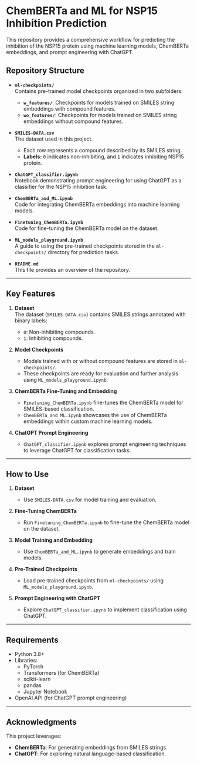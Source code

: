 # ChemBERTa and ML for NSP15 Inhibition Prediction

This repository provides a comprehensive workflow for predicting the inhibition of the NSP15 protein using machine learning models, ChemBERTa embeddings, and prompt engineering with ChatGPT.

## Repository Structure

- **`ml-checkpoints/`**  
  Contains pre-trained model checkpoints organized in two subfolders:
  - **`w_features/`**: Checkpoints for models trained on SMILES string embeddings with compound features.
  - **`wo_features/`**: Checkpoints for models trained on SMILES string embeddings without compound features.

- **`SMILES-DATA.csv`**  
  The dataset used in this project.  
  - Each row represents a compound described by its SMILES string.  
  - **Labels:** `0` indicates non-inhibiting, and `1` indicates inhibiting NSP15 protein.

- **`ChatGPT_classifier.ipynb`**  
  Notebook demonstrating prompt engineering for using ChatGPT as a classifier for the NSP15 inhibition task.

- **`ChemBERTa_and_ML.ipynb`**  
  Code for integrating ChemBERTa embeddings into machine learning models.

- **`Finetuning_ChemBERTa.ipynb`**  
  Code for fine-tuning the ChemBERTa model on the dataset.

- **`ML_models_playground.ipynb`**  
  A guide to using the pre-trained checkpoints stored in the `ml-checkpoints/` directory for prediction tasks.

- **`README.md`**  
  This file provides an overview of the repository.

---

## Key Features

1. **Dataset**  
   The dataset (`SMILES-DATA.csv`) contains SMILES strings annotated with binary labels:
   - `0`: Non-inhibiting compounds.
   - `1`: Inhibiting compounds.

2. **Model Checkpoints**  
   - Models trained with or without compound features are stored in `ml-checkpoints/`.
   - These checkpoints are ready for evaluation and further analysis using `ML_models_playground.ipynb`.

3. **ChemBERTa Fine-Tuning and Embedding**  
   - `Finetuning_ChemBERTa.ipynb` fine-tunes the ChemBERTa model for SMILES-based classification.
   - `ChemBERTa_and_ML.ipynb` showcases the use of ChemBERTa embeddings within custom machine learning models.

4. **ChatGPT Prompt Engineering**  
   - `ChatGPT_classifier.ipynb` explores prompt engineering techniques to leverage ChatGPT for classification tasks.

---

## How to Use

1. **Dataset**  
   - Use `SMILES-DATA.csv` for model training and evaluation.

2. **Fine-Tuning ChemBERTa**  
   - Run `Finetuning_ChemBERTa.ipynb` to fine-tune the ChemBERTa model on the dataset.

3. **Model Training and Embedding**  
   - Use `ChemBERTa_and_ML.ipynb` to generate embeddings and train models.

4. **Pre-Trained Checkpoints**  
   - Load pre-trained checkpoints from `ml-checkpoints/` using `ML_models_playground.ipynb`.

5. **Prompt Engineering with ChatGPT**  
   - Explore `ChatGPT_classifier.ipynb` to implement classification using ChatGPT.

---

## Requirements

- Python 3.8+
- Libraries:
  - PyTorch
  - Transformers (for ChemBERTa)
  - scikit-learn
  - pandas
  - Jupyter Notebook
- OpenAI API (for ChatGPT prompt engineering)

---

## Acknowledgments

This project leverages:
- **ChemBERTa**: For generating embeddings from SMILES strings.
- **ChatGPT**: For exploring natural language-based classification.
